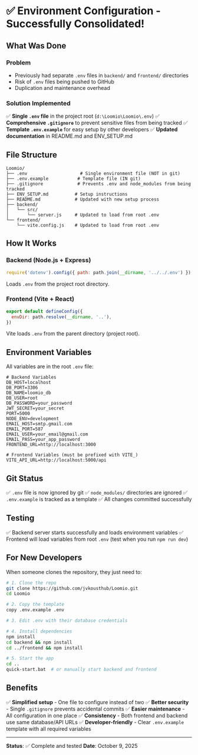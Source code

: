 # ✅ Environment Configuration - Successfully Consolidated!

## What Was Done

### Problem
- Previously had separate `.env` files in `backend/` and `frontend/` directories
- Risk of `.env` files being pushed to GitHub
- Duplication and maintenance overhead

### Solution Implemented

✅ **Single `.env` file** in the project root (`d:\Loomio\Loomio\.env`)
✅ **Comprehensive `.gitignore`** to prevent sensitive files from being tracked
✅ **Template `.env.example`** for easy setup by other developers
✅ **Updated documentation** in README.md and ENV_SETUP.md

## File Structure

```
Loomio/
├── .env                    # Single environment file (NOT in git)
├── .env.example           # Template file (IN git)
├── .gitignore             # Prevents .env and node_modules from being tracked
├── ENV_SETUP.md          # Setup instructions
├── README.md             # Updated with new setup process
├── backend/
│   └── src/
│       └── server.js     # Updated to load from root .env
└── frontend/
    └── vite.config.js    # Updated to load from root .env
```

## How It Works

### Backend (Node.js + Express)
```javascript
require('dotenv').config({ path: path.join(__dirname, '../../.env') });
```
Loads `.env` from the project root directory.

### Frontend (Vite + React)
```javascript
export default defineConfig({
  envDir: path.resolve(__dirname, '..'),
})
```
Vite loads `.env` from the parent directory (project root).

## Environment Variables

All variables are in the root `.env` file:

```env
# Backend Variables
DB_HOST=localhost
DB_PORT=3306
DB_NAME=loomio_db
DB_USER=root
DB_PASSWORD=your_password
JWT_SECRET=your_secret
PORT=5000
NODE_ENV=development
EMAIL_HOST=smtp.gmail.com
EMAIL_PORT=587
EMAIL_USER=your_email@gmail.com
EMAIL_PASS=your_app_password
FRONTEND_URL=http://localhost:3000

# Frontend Variables (must be prefixed with VITE_)
VITE_API_URL=http://localhost:5000/api
```

## Git Status

✅ `.env` file is now ignored by git
✅ `node_modules/` directories are ignored
✅ `.env.example` is tracked as a template
✅ All changes committed successfully

## Testing

✅ Backend server starts successfully and loads environment variables
✅ Frontend will load variables from root `.env` (test when you run `npm run dev`)

## For New Developers

When someone clones the repository, they just need to:

```bash
# 1. Clone the repo
git clone https://github.com/jvkousthub/Loomio.git
cd Loomio

# 2. Copy the template
copy .env.example .env

# 3. Edit .env with their database credentials

# 4. Install dependencies
npm install
cd backend && npm install
cd ../frontend && npm install

# 5. Start the app
cd ..
quick-start.bat  # or manually start backend and frontend
```

## Benefits

✅ **Simplified setup** - One file to configure instead of two
✅ **Better security** - Single `.gitignore` prevents accidental commits
✅ **Easier maintenance** - All configuration in one place
✅ **Consistency** - Both frontend and backend use same database/API URLs
✅ **Developer-friendly** - Clear `.env.example` template with all required variables

---

**Status**: ✅ Complete and tested
**Date**: October 9, 2025
